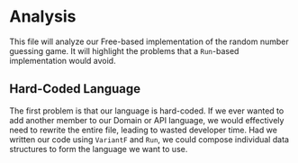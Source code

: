 # Analysis

This file will analyze our Free-based implementation of the random number guessing game. It will highlight the problems that a `Run`-based implementation would avoid.

## Hard-Coded Language

The first problem is that our language is hard-coded. If we ever wanted to add another member to our Domain or API language, we would effectively need to rewrite the entire file, leading to wasted developer time. Had we written our code using `VariantF` and `Run`, we could compose individual data structures to form the language we want to use.

